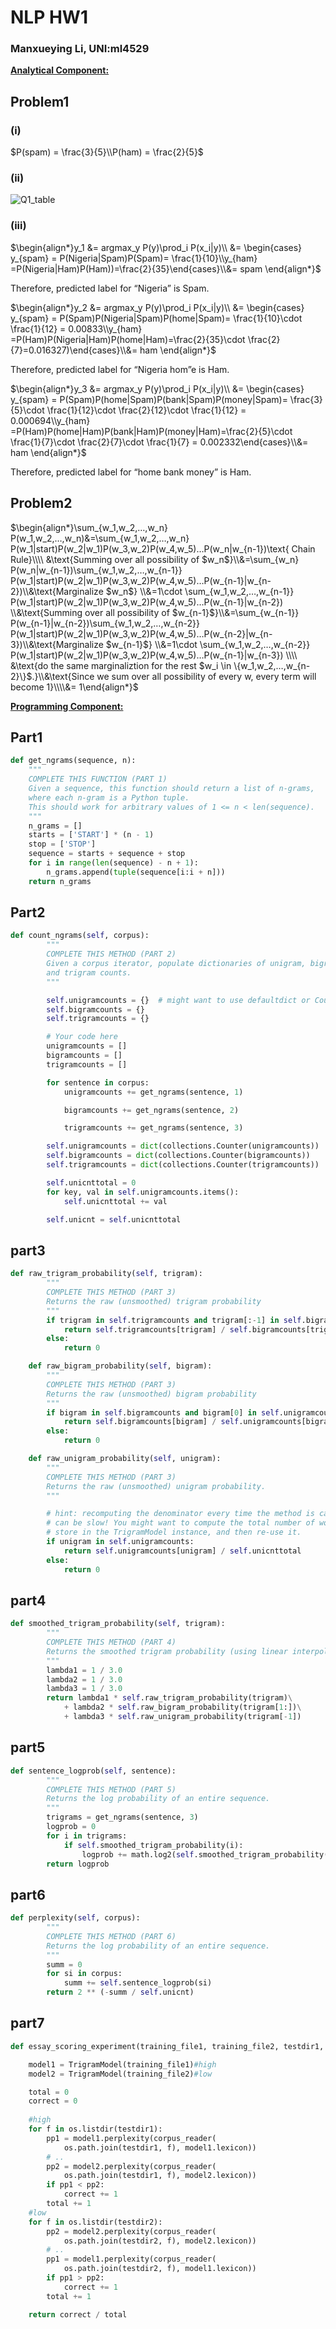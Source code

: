 # 								NLP HW1

###																Manxueying Li, UNI:ml4529



**<u>Analytical Component:</u>**

## Problem1

### (i)

$P(spam) = \frac{3}{5}\\P(ham) = \frac{2}{5}$

### (ii)

<img src="/Users/Ene/Library/Mobile Documents/com~apple~CloudDocs/CU/2020Fall/nlp/hw1/Q1_table.png" alt="Q1_table"  />

### (iii)

$\begin{align*}y_1 &= argmax_y P(y)\prod_i P(x_i|y)\\ &= \begin{cases} y_{spam} = P(Nigeria|Spam)P(Spam)= \frac{1}{10}\\y_{ham} =P(Nigeria|Ham)P(Ham))=\frac{2}{35}\end{cases}\\&= spam \end{align*}$

Therefore, predicted label for “Nigeria” is Spam.



$\begin{align*}y_2 &= argmax_y P(y)\prod_i P(x_i|y)\\ &= \begin{cases} y_{spam} = P(Spam)P(Nigeria|Spam)P(home|Spam)= \frac{1}{10}\cdot \frac{1}{12} = 0.00833\\y_{ham} =P(Ham)P(Nigeria|Ham)P(home|Ham)=\frac{2}{35}\cdot \frac{2}{7}=0.016327)\end{cases}\\&= ham \end{align*}$

Therefore, predicted label for “Nigeria hom”e is Ham.



$\begin{align*}y_3 &= argmax_y P(y)\prod_i P(x_i|y)\\ &= \begin{cases} y_{spam} = P(Spam)P(home|Spam)P(bank|Spam)P(money|Spam)= \frac{3}{5}\cdot \frac{1}{12}\cdot \frac{2}{12}\cdot \frac{1}{12} = 0.000694\\y_{ham} =P(Ham)P(home|Ham)P(bank|Ham)P(money|Ham)=\frac{2}{5}\cdot \frac{1}{7}\cdot \frac{2}{7}\cdot \frac{1}{7} = 0.002332\end{cases}\\&= ham \end{align*}$

Therefore, predicted label for “home bank money” is Ham.



## Problem2

$\begin{align*}\sum_{w_1,w_2,…,w_n} P(w_1,w_2,…,w_n)&=\sum_{w_1,w_2,…,w_n} P(w_1|start)P(w_2|w_1)P(w_3,w_2)P(w_4,w_5)…P(w_n|w_{n-1})\text{ Chain Rule}\\\\ &\text{Summing over all possibility of $w_n$}\\&=\sum_{w_n} P(w_n|w_{n-1})\sum_{w_1,w_2,…,w_{n-1}} P(w_1|start)P(w_2|w_1)P(w_3,w_2)P(w_4,w_5)…P(w_{n-1}|w_{n-2})\\&\text{Marginalize $w_n$} \\&=1\cdot \sum_{w_1,w_2,…,w_{n-1}} P(w_1|start)P(w_2|w_1)P(w_3,w_2)P(w_4,w_5)…P(w_{n-1}|w_{n-2}) \\&\text{Summing over all possibility of $w_{n-1}$}\\&=\sum_{w_{n-1}} P(w_{n-1}|w_{n-2})\sum_{w_1,w_2,…,w_{n-2}} P(w_1|start)P(w_2|w_1)P(w_3,w_2)P(w_4,w_5)…P(w_{n-2}|w_{n-3})\\&\text{Marginalize $w_{n-1}$} \\&=1\cdot \sum_{w_1,w_2,…,w_{n-2}} P(w_1|start)P(w_2|w_1)P(w_3,w_2)P(w_4,w_5)…P(w_{n-1}|w_{n-3}) \\\\ &\text{do the same marginaliztion for the rest $w_i \in \{w_1,w_2,…,w_{n-2}\}$.}\\&\text{Since we sum over all possibility of every w, every term will become 1}\\\\&= 1\end{align*}$

<div style="page-break-after: always"></div>

**<u>Programming Component:</u>**

## Part1

```python
def get_ngrams(sequence, n):
    """
    COMPLETE THIS FUNCTION (PART 1)
    Given a sequence, this function should return a list of n-grams, 
    where each n-gram is a Python tuple.
    This should work for arbitrary values of 1 <= n < len(sequence).
    """
    n_grams = []
    starts = ['START'] * (n - 1)
    stop = ['STOP']
    sequence = starts + sequence + stop
    for i in range(len(sequence) - n + 1):
        n_grams.append(tuple(sequence[i:i + n]))
    return n_grams
```

## Part2

```python
def count_ngrams(self, corpus):
        """
        COMPLETE THIS METHOD (PART 2)
        Given a corpus iterator, populate dictionaries of unigram, bigram,
        and trigram counts. 
        """

        self.unigramcounts = {}  # might want to use defaultdict or Counter instead
        self.bigramcounts = {}
        self.trigramcounts = {}

        # Your code here
        unigramcounts = []
        bigramcounts = []
        trigramcounts = []

        for sentence in corpus:
            unigramcounts += get_ngrams(sentence, 1)

            bigramcounts += get_ngrams(sentence, 2)

            trigramcounts += get_ngrams(sentence, 3)

        self.unigramcounts = dict(collections.Counter(unigramcounts))
        self.bigramcounts = dict(collections.Counter(bigramcounts))
        self.trigramcounts = dict(collections.Counter(trigramcounts))

        self.unicnttotal = 0
        for key, val in self.unigramcounts.items():
            self.unicnttotal += val

        self.unicnt = self.unicnttotal
```

## part3

```python
def raw_trigram_probability(self, trigram):
        """
        COMPLETE THIS METHOD (PART 3)
        Returns the raw (unsmoothed) trigram probability
        """
        if trigram in self.trigramcounts and trigram[:-1] in self.bigramcounts:
            return self.trigramcounts[trigram] / self.bigramcounts[trigram[:-1]]
        else:
            return 0

    def raw_bigram_probability(self, bigram):
        """
        COMPLETE THIS METHOD (PART 3)
        Returns the raw (unsmoothed) bigram probability
        """
        if bigram in self.bigramcounts and bigram[0] in self.unigramcounts:
            return self.bigramcounts[bigram] / self.unigramcounts[bigram[0]]
        else:
            return 0

    def raw_unigram_probability(self, unigram):
        """
        COMPLETE THIS METHOD (PART 3)
        Returns the raw (unsmoothed) unigram probability.
        """

        # hint: recomputing the denominator every time the method is called
        # can be slow! You might want to compute the total number of words once,
        # store in the TrigramModel instance, and then re-use it.
        if unigram in self.unigramcounts:
            return self.unigramcounts[unigram] / self.unicnttotal
        else:
            return 0
```

## part4

```python
def smoothed_trigram_probability(self, trigram):
        """
        COMPLETE THIS METHOD (PART 4)
        Returns the smoothed trigram probability (using linear interpolation).
        """
        lambda1 = 1 / 3.0
        lambda2 = 1 / 3.0
        lambda3 = 1 / 3.0
        return lambda1 * self.raw_trigram_probability(trigram)\
            + lambda2 * self.raw_bigram_probability(trigram[1:])\
            + lambda3 * self.raw_unigram_probability(trigram[-1])
```

## part5

```python
def sentence_logprob(self, sentence):
        """
        COMPLETE THIS METHOD (PART 5)
        Returns the log probability of an entire sequence.
        """
        trigrams = get_ngrams(sentence, 3)
        logprob = 0
        for i in trigrams:
            if self.smoothed_trigram_probability(i):
                logprob += math.log2(self.smoothed_trigram_probability(i))
        return logprob
```

## part6

```python
def perplexity(self, corpus):
        """
        COMPLETE THIS METHOD (PART 6)
        Returns the log probability of an entire sequence.
        """
        summ = 0
        for si in corpus:
            summ += self.sentence_logprob(si)
        return 2 ** (-summ / self.unicnt)
```

## part7

```python
def essay_scoring_experiment(training_file1, training_file2, testdir1, testdir2):

    model1 = TrigramModel(training_file1)#high
    model2 = TrigramModel(training_file2)#low

    total = 0
    correct = 0
    
    #high
    for f in os.listdir(testdir1):
        pp1 = model1.perplexity(corpus_reader(
            os.path.join(testdir1, f), model1.lexicon))
        # ..
        pp2 = model2.perplexity(corpus_reader(
            os.path.join(testdir1, f), model2.lexicon))
        if pp1 < pp2:
            correct += 1
        total += 1
    #low
    for f in os.listdir(testdir2):
        pp2 = model2.perplexity(corpus_reader(
            os.path.join(testdir2, f), model2.lexicon))
        # ..
        pp1 = model1.perplexity(corpus_reader(
            os.path.join(testdir2, f), model1.lexicon))
        if pp1 > pp2:
            correct += 1
        total += 1

    return correct / total
```























